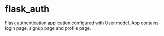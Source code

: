 # flask_auth

Flask authentication application configured with User model. App contains login page, signup page and profile page. 
